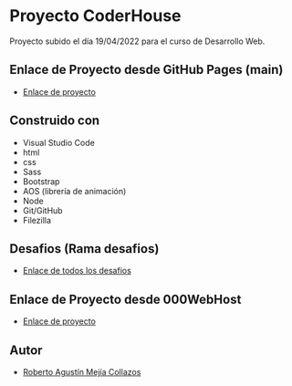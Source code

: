 # Proyecto CoderHouse

Proyecto subido el día 19/04/2022 para el curso de Desarrollo Web.

## Enlace de Proyecto desde GitHub Pages (main)

- [Enlace de proyecto](https://robermejia.github.io/coderhouse_desarrollo_web_36900/)

## Construido con

- Visual Studio Code
- html
- css
- Sass
- Bootstrap
- AOS (librería de animación)
- Node
- Git/GitHub
- Filezilla

## Desafios (Rama desafios)

- [Enlace de todos los desafios](https://github.com/robermejia/coderhouse_desarrollo_web_36900/tree/desafios)

## Enlace de Proyecto desde 000WebHost

- [Enlace de proyecto](https://proyecto--coderhouse.000webhostapp.com/)

## Autor

- [Roberto Agustín Mejía Collazos](https://github.com/robermejia)